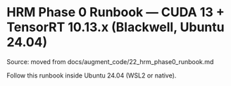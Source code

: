 # HRM Phase 0 Runbook — CUDA 13 + TensorRT 10.13.x (Blackwell, Ubuntu 24.04)

Source: moved from docs/augment_code/22_hrm_phase0_runbook.md

Follow this runbook inside Ubuntu 24.04 (WSL2 or native).

